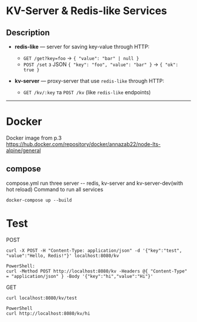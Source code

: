 # KV-Server & Redis-like Services

## Description

- **redis-like** — server for saving key-value through HTTP:
    - `GET /get?key=foo` → `{ "value": "bar" | null }`
    - `POST /set` з JSON `{ "key": "foo", "value": "bar" }` → `{ "ok": true }`

- **kv-server** — proxy-server that use `redis-like` through HTTP:
    - `GET /kv/:key` та `POST /kv` (like `redis-like` endpoints)
---

# Docker
Docker image from p.3 https://hub.docker.com/repository/docker/annazab22/node-lts-alpine/general

## compose 
compose.yml run three server -- redis, kv-server and kv-server-dev(with hot reload)
Command to run all services
```
docker-compose up --build
```

# Test
POST
```
curl -X POST -H "Content-Type: application/json" -d '{"key":"test", "value":"Hello, Redis!"}' localhost:8080/kv

PowerShell:
curl -Method POST http://localhost:8080/kv -Headers @{ "Content-Type" = "application/json" } -Body '{"key":"hi","value":"Hi"}'

```

GET
```
curl localhost:8080/kv/test

PowerShell
curl http://localhost:8080/kv/hi
```
